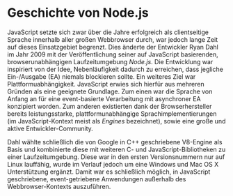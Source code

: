 # Geschichte von Node.js
JavaScript setzte sich zwar über die Jahre erfolgreich als clientseitige Sprache innerhalb aller großen Webbrowser durch, war jedoch lange Zeit auf dieses Einsatzgebiet begrenzt. Dies änderte der Entwickler Ryan Dahl im Jahr 2009 mit der Veröffentlichung seiner auf JavaScript basierenden, browserunabhängigen Laufzeitumgebung *Node.js*. Die Entwicklung war inspiriert von der Idee, Nebenläufigkeit dadurch zu erreichen, dass jegliche Ein-/Ausgabe (EA) niemals blockieren sollte. Ein weiteres Ziel war Plattformuabhängigkeit. JavaScript erwies sich hierfür aus mehreren Gründen als eine geeignete Grundlage. Zum einen war die Sprache von Anfang an für eine event-basierte Verarbeitung mit asynchroner EA konzipiert worden. Zum anderen existierten dank der Browserhersteller bereits leistungsstarke, plattformunabhängige Sprachimplementierungen (im JavaScript-Kontext meist als *Engines* bezeichnet), sowie eine große und aktive Entwickler-Community.

Dahl wählte schließlich die von Google in C++ geschriebene V8-Engine als Basis und kombinierte diese mit weiteren C- und JavaScript-Bibliotheken zu einer Laufzeitumgebung. Diese war in den ersten Versionsnummern nur auf Linux lauffähig, wurde im Verlauf jedoch um eine Windows und Mac OS X Unterstützung ergänzt. Damit war es schließlich möglich, in JavaScript geschriebene, event-getriebene Anwendungen außerhalb des Webbrowser-Kontexts auszuführen.

